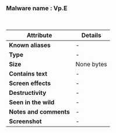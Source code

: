 <h3>Malware name	: Vp.E </h3><br>

| **Attribute**          | **Details** |
|------------------------|------------|
| **Known aliases**      | - |
| **Type**              | - |
| **Size** | None bytes |
| **Contains text**     | - |
| **Screen effects**    | - |
| **Destructivity**     | - |
| **Seen in the wild**  | - |
| **Notes and comments** | - |
| **Screenshot** | - |









